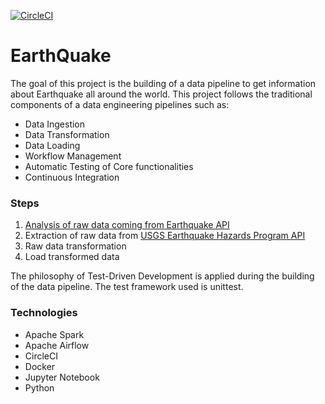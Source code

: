 [![CircleCI](https://circleci.com/gh/paty-oliveira/EarthQuake.svg?style=shield)](https://app.circleci.com/pipelines/github/paty-oliveira/EarthQuake)

# EarthQuake

The goal of this project is the building of a data pipeline to get information about Earthquake all around the world.
This project follows the traditional components of a data engineering pipelines such as:
    
* Data Ingestion
* Data Transformation
* Data Loading
* Workflow Management
* Automatic Testing of Core functionalities
* Continuous Integration

### Steps
1. [Analysis of raw data coming from Earthquake API](notebooks/data_analysis.ipynb)
2. Extraction of raw data from [USGS Earthquake Hazards Program API](https://earthquake.usgs.gov/fdsnws/event/1/)
3. Raw data transformation
4. Load transformed data

The philosophy of Test-Driven Development is applied during the building of the data pipeline. 
The test framework used is unittest.

### Technologies
- Apache Spark
- Apache Airflow
- CircleCI
- Docker
- Jupyter Notebook
- Python
